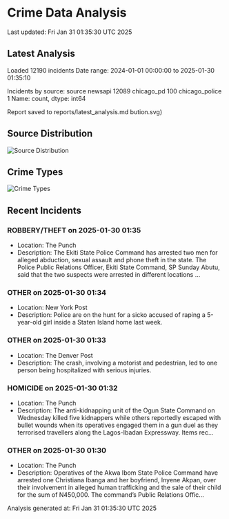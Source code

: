 # Crime Data Analysis
Last updated: Fri Jan 31 01:35:30 UTC 2025

## Latest Analysis

Loaded 12190 incidents
Date range: 2024-01-01 00:00:00 to 2025-01-30 01:35:10

Incidents by source:
source
newsapi           12089
chicago_pd          100
chicago_police        1
Name: count, dtype: int64

Report saved to reports/latest_analysis.md
bution.svg)

## Source Distribution
![Source Distribution](images/source_distribution.svg)

## Crime Types
![Crime Types](images/crime_types.svg)

## Recent Incidents

### ROBBERY/THEFT on 2025-01-30 01:35
- Location: The Punch
- Description: The Ekiti State Police Command has arrested two men for alleged abduction, sexual assault and phone theft in the state. The Police Public Relations Officer, Ekiti State Command, SP Sunday Abutu, said that the two suspects were arrested in different locations …


### OTHER on 2025-01-30 01:34
- Location: New York Post
- Description: Police are on the hunt for a sicko accused of raping a 5-year-old girl inside a Staten Island home last week.


### OTHER on 2025-01-30 01:33
- Location: The Denver Post
- Description: The crash, involving a motorist and pedestrian, led to one person being hospitalized with serious injuries.


### HOMICIDE on 2025-01-30 01:32
- Location: The Punch
- Description: The anti-kidnapping unit of the Ogun State Command on Wednesday killed five kidnappers while others reportedly escaped with bullet wounds when its operatives engaged them in a gun duel as they terrorised travellers along the Lagos-Ibadan Expressway. Items rec…


### OTHER on 2025-01-30 01:30
- Location: The Punch
- Description: Operatives of the Akwa Ibom State Police Command have arrested one Christiana Ibanga and her boyfriend, Inyene Akpan, over their involvement in alleged human trafficking and the sale of their child for the sum of N450,000. The command’s Public Relations Offic…

Analysis generated at: Fri Jan 31 01:35:30 UTC 2025
